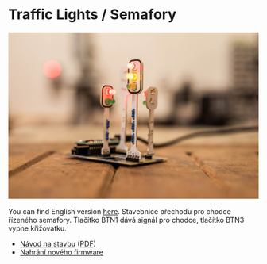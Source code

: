 # Traffic Lights / Semafory

![kit](doc/pictures/kit.jpg)

You can find English version [here](README(EN).md).
Stavebnice přechodu pro chodce řízeného semafory. Tlačítko BTN1 dává signál pro chodce, tlačítko BTN3 vypne křižovatku.

* [Návod na stavbu](doc/manual-cz.md) ([PDF](doc/manual-cz.pdf))
* [Nahrání nového firmware](doc/firmware-cz.md)

